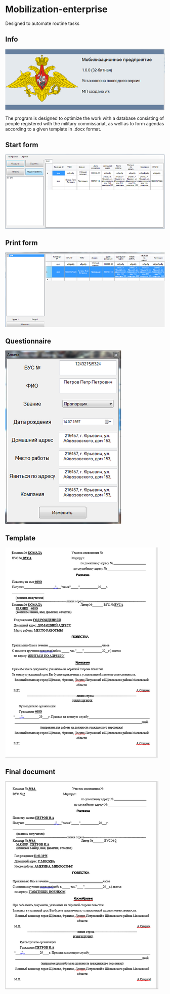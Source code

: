 # Mobilization-enterprise
Designed to automate routine tasks
<!DOCTYPE html> 
<html> 
<head> 
</head>
<body> 
	<p>
		<p><h2>Info</h2></p>
		<p><img src="images/2.PNG"></p>
		<p>The program is designed to optimize the work with a database consisting of people registered with the military commissariat, as well as to form agendas according to a given template in .docx format.</p>
	</p>
	<p>
		<p><h2>Start form</h2></p>
		<p><img src="images/1.PNG"></p>
	</p>
	<p>
		<p><h2>Print form</h2></p>
		<p><img src="images/3.PNG"></p>
	</p>
	<p>
		<p><h2>Questionnaire</h2></p>
		<p><img src="images/4.PNG"></p>
	</p>
	<p>
		<p><h2>Template</h2></p>
		<p><img src="images/5.PNG"></p>
	</p>
	<p>
		<p><h2>Final document</h2></p>
		<p><img src="images/6.PNG"></p>
	</p>
</body> 
</html>